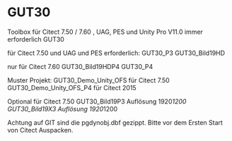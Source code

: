 GUT30
=====
Toolbox für Citect 7.50 / 7.60 , UAG, PES und Unity Pro V11.0
immer erforderlich
GUT30

für Citect 7.50 und UAG und PES erforderlich:
GUT30_P3
GUT30_Bild19HD


nur für Citect 7.60
GUT30_Bild19HDP4
GUT30_P4

Muster Projekt:
GUT30_Demo_Unity_OFS für Citect 7.50
GUT30_Demo_Unity_OFS_P4 für Citect 2015

Optional für Citect 7.50
GUT30_Bild19P3		Auflösung 1920*1200
GUT30_Bild19X3		Auflösung 1920*1200

Achtung auf GIT sind die pgdynobj.dbf gezippt. Bitte vor dem Ersten Start von Citect Auspacken.
